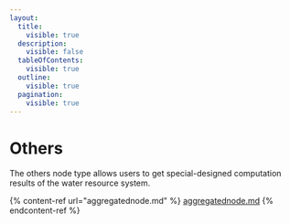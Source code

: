 ```yaml
---
layout:
  title:
    visible: true
  description:
    visible: false
  tableOfContents:
    visible: true
  outline:
    visible: true
  pagination:
    visible: true
---
```


# Others

The others node type allows users to get special-designed computation results of the water resource system.

{% content-ref url="aggregatednode.md" %}
[aggregatednode.md](aggregatednode.md)
{% endcontent-ref %}
